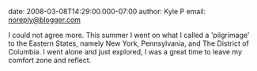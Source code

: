 date: 2008-03-08T14:29:00.000-07:00
author: Kyle P
email: noreply@blogger.com

I could not agree more. This summer I went on what I called a 'pilgrimage' to
the Eastern States, namely New York, Pennsylvania, and The District of
Columbia. I went alone and just explored, I was a great time to leave my
comfort zone and reflect.

